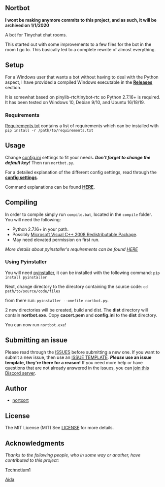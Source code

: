 ## Nortbot

**I wont be making anymore commits to this project, and as such, it will be archived on 1/1/2020**

A bot for Tinychat chat rooms.

This started out with some improvements to a few files for the bot in the room I go to. This basically led to a complete rewrite of almost everything.


## Setup
For a Windows user that wants a bot without having to deal with the Python aspect, I have provided a compiled Windows executable in the [**Releases**](https://github.com/nortxort/nortbot/releases) section.

It is somewhat based on pinylib-rtc/tinybot-rtc so Python 2.7.16+ is required. It has been tested on Windows 10, Debian 9/10, and Ubuntu 16/18/19.


### Requirements

[Requirements.txt](https://github.com/nortxort/nortbot/blob/master/requirements.txt) contains a list of requirements which can be installed with `pip install -r /path/to/requirements.txt`


## Usage

Change [config.ini](https://github.com/nortxort/nortbot/blob/master/config.ini) settings to fit your needs. ***Don’t forget to change the default key!*** Then run `nortbot.py`. 

For a detailed explanation of the different config settings, read through the [**config settings**](https://github.com/nortxort/nortbot/blob/master/CONFIG.md).

Command explanations can be found [**HERE**](https://github.com/nortxort/nortbot/blob/master/COMMANDS.md).


## Compiling

In order to compile simply run `compile.bat`, located in the `compile` folder. You will need the following:
* Python 2.7.16+ in your path.
* Possibly [Microsoft Visual C++ 2008 Redistributable Package](http://www.microsoft.com/downloads/en/details.aspx?FamilyID=9b2da534-3e03-4391-8a4d-074b9f2bc1bf&displaylang=en).
* May need elevated permission on first run.

*More details about pyinstaller's requirements can be found [HERE](https://pyinstaller.readthedocs.io/en/v3.3.1/usage.html#windows)*


### Using Pyinstaller

You will need [pyinstaller](http://www.pyinstaller.org/), it can be installed with the following command: `pip install pyinstaller` 

Next, change directory to the directory containing the source code: `cd path/to/source/code/files` 

from there run: `pyinstaller --onefile nortbot.py`.

2 new directories will be created, build and dist. The **dist** directory will contain **nortbot.exe**. Copy **cacert.pem** and **config.ini** to the **dist** directory.

You can now run `nortbot.exe`!


## Submitting an issue

Please read through the [ISSUES](https://github.com/nortxort/nortbot/issues) before submitting a new one. If you want to submit a new issue, then use an [ISSUE TEMPLATE](https://github.com/nortxort/nortbot/issues/new/choose). **_Please_ use an issue template, they're there for a reason!** If you need more help or have questions that are not already answered in the issues, you can [join this Discord server](https://discord.gg/cHawfkb).


## Author

* [nortxort](https://github.com/nortxort)


## License

The MIT License (MIT)
See [LICENSE](https://github.com/nortxort/nortbot/blob/master/LICENSE) for more details.


## Acknowledgments

*Thanks to the following people, who in some way or another, have contributed to this project:*

[Technetium1](https://github.com/Technetium1)

[Aida](https://github.com/Autotonic)
